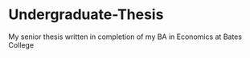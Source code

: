 # Undergraduate-Thesis
My senior thesis written in completion of my BA in Economics at Bates College
